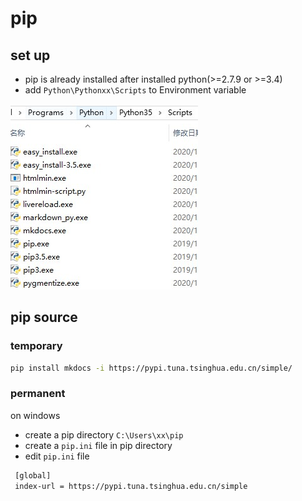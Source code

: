 # pip

## set up

* pip is already installed after installed python(>=2.7.9 or >=3.4)
* add `Python\Pythonxx\Scripts` to Environment variable

![pip_path.img](../img/pip_path.jpg)
## pip source

### temporary

```bash
pip install mkdocs -i https://pypi.tuna.tsinghua.edu.cn/simple/
```

### permanent

on windows

* create a pip directory `C:\Users\xx\pip`
* create a `pip.ini` file in pip directory
* edit `pip.ini` file

```bash
 [global]
 index-url = https://pypi.tuna.tsinghua.edu.cn/simple
```